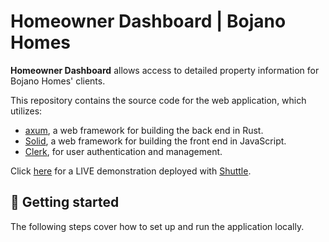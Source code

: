 # Homeowner Dashboard | Bojano Homes

**Homeowner Dashboard** allows access to detailed property information for
Bojano Homes' clients.

This repository contains the source code for the web application, which
utilizes:

- [axum], a web framework for building the back end in Rust.
- [Solid], a web framework for building the front end in JavaScript.
- [Clerk], for user authentication and management.

Click [here](https://bojano-homes-jcml.shuttle.app) for a LIVE demonstration
deployed with [Shuttle].

## 🚀 Getting started

The following steps cover how to set up and run the application locally.

[axum]: https://github.com/tokio-rs/axum
[clerk]: https://clerk.com/
[shuttle]: https://github.com/shuttle-hq/shuttle
[solid]: https://github.com/solidjs/solid
